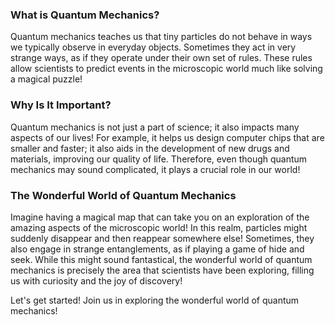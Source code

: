 ### What is Quantum Mechanics?

Quantum mechanics teaches us that tiny particles do not behave in ways we typically observe in everyday objects. Sometimes they act in very strange ways, as if they operate under their own set of rules. These rules allow scientists to predict events in the microscopic world much like solving a magical puzzle!

### Why Is It Important?

Quantum mechanics is not just a part of science; it also impacts many aspects of our lives! For example, it helps us design computer chips that are smaller and faster; it also aids in the development of new drugs and materials, improving our quality of life. Therefore, even though quantum mechanics may sound complicated, it plays a crucial role in our world!

### The Wonderful World of Quantum Mechanics

Imagine having a magical map that can take you on an exploration of the amazing aspects of the microscopic world! In this realm, particles might suddenly disappear and then reappear somewhere else! Sometimes, they also engage in strange entanglements, as if playing a game of hide and seek. While this might sound fantastical, the wonderful world of quantum mechanics is precisely the area that scientists have been exploring, filling us with curiosity and the joy of discovery!

Let's get started! Join us in exploring the wonderful world of quantum mechanics!

